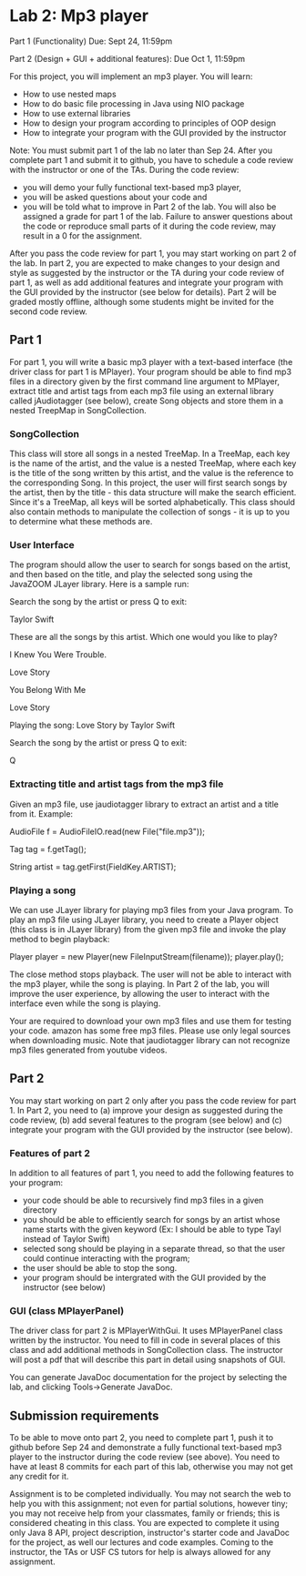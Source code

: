 # Lab 2: Mp3 player
Part 1 (Functionality) Due: Sept 24, 11:59pm

Part 2 (Design + GUI + additional features): Due Oct 1, 11:59pm

For this project, you will implement an mp3 player. You will learn:
- How to use nested maps
- How to do basic file processing in Java using NIO package
- How to use external libraries
- How to design your program according to principles of OOP design
- How to integrate your program with the GUI provided by the instructor

Note: You must submit part 1 of the lab no later than Sep 24. After you complete part 1 and submit it to github, you have to schedule a code review 
with the instructor or one of the TAs. During the code review:
- you will demo your fully functional text-based mp3 player, 
- you will be asked questions about your code and 
- you will be told what to improve in Part 2 of the lab. You will also be assigned a grade for part 1 of the lab. 
Failure to answer questions about the code or reproduce small parts of it during the code review, may result in a 0 for the assignment.

After you pass the code review for part 1, you may start working on part 2 of the lab. In part 2, you are expected to make changes to your design and style
as suggested by the instructor or the TA during your code review of part 1, as well as add additional features and integrate your program with the GUI provided by the instructor (see below for details).
Part 2 will be graded mostly offline, although some students might be invited for the second code review.

## Part 1
For part 1, you will write a basic mp3 player with a text-based interface (the driver class for part 1 is MPlayer).  Your program should be able to find mp3 files in a directory given by the first command line argument to MPlayer, extract title and artist tags from each mp3 file using an external library called jAudiotagger (see below), create Song objects and store them in a nested TreepMap in SongCollection. 

### SongCollection
This class will store all songs in a nested TreeMap. In a TreeMap, each key is the name of the artist, and the value is a nested TreeMap, where each key is the title of the song written by this artist, and the value is the reference to the corresponding Song. In this project, the user will first search songs by the artist, then by the title - this data structure will make the search efficient. Since it's a TreeMap, all keys will be sorted alphabetically. This class should also contain methods to manipulate the collection of songs - it is up to you to determine what these methods are.

### User Interface
The program should allow the user to search for songs based on the artist, and then based on the title, and play the selected song using the JavaZOOM JLayer library.  Here is a sample run:

Search the song by the artist or press Q to exit: 

Taylor Swift

These are all the songs by this artist. Which one would you like to play?

I Knew You Were Trouble.

Love Story

You Belong With Me



Love Story

Playing the song: Love Story by Taylor Swift

Search the song by the artist or press Q to exit: 

Q

### Extracting title and artist tags from the mp3 file
Given an mp3 file, use jaudiotagger library to extract an artist and a title from it. Example:

AudioFile f = AudioFileIO.read(new File("file.mp3"));

Tag tag = f.getTag();

String artist = tag.getFirst(FieldKey.ARTIST);

### Playing a song
We can use JLayer library for playing mp3 files from your Java program. To play an mp3 file using JLayer library, you need to create a Player object (this class is in JLayer library) from the given mp3 file and invoke the play method to begin playback:

Player player = new Player(new FileInputStream(filename));
player.play();

The close method stops playback. The user will not be able to interact with the mp3 player, while the song is playing. In Part 2 of the lab, you will improve the user experience, by allowing the user to interact with the interface even while the song is playing.

Your are required to download your own mp3 files and use them for testing your code. amazon has some free mp3 files. Please use only legal sources when downloading music. Note that jaudiotagger library can not recognize mp3 files generated from youtube videos.

## Part 2
You may start working on part 2 only after you pass the code review for part 1. In Part 2, you need to  (a) improve your design as suggested during the code review, (b) add several features to the program (see below) and (c) integrate your program with the GUI provided by the instructor (see below).

### Features of part 2
In addition to all features of part 1, you need to add the following features to your program:

- your code should be able to recursively find mp3 files in a given directory
- you should be able to efficiently search for songs by an artist whose name starts with the given keyword (Ex: I should be able to type Tayl instead of Taylor Swift)
- selected song should be playing in a separate thread, so that the user could continue interacting with the program;
- the user should be able to stop the song.
- your program should be intergrated with the GUI provided by the instructor (see below)

### GUI (class MPlayerPanel)
The driver class for part 2 is MPlayerWithGui. It uses MPlayerPanel class written by the instructor. You need to fill in code in several places of this class and add additional methods in SongCollection class. The instructor will post a pdf that will describe this part in detail using snapshots of GUI.

You can generate JavaDoc documentation for the project by selecting the lab, and clicking Tools->Generate JavaDoc.

## Submission requirements
To be able to move onto part 2, you need to complete part 1, push it to github before Sep 24 and demonstrate a fully functional text-based mp3 player to the instructor during the code review (see above). You need to have at least 8 commits for each part of this lab, otherwise you may not get any credit for it. 

Assignment is to be completed individually. You may not search the web to help you with this assignment; not even for partial solutions, however tiny; you may not receive help from your classmates, family or friends; this is considered cheating in this class. You are expected to complete it using only Java 8 API, project description, instructor's starter code and JavaDoc for the project, as well our lectures and code examples. Coming to the instructor, the TAs or USF CS tutors for help is always allowed for any assignment.
